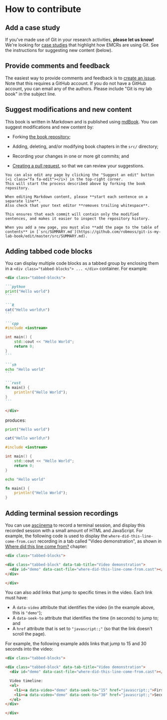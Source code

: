 # How to contribute

## Add a case study

If you've made use of Git in your research activities, **please let us know!**
We're looking for [case studies](case-studies/README.md) that highlight how EMCRs are using Git.
See the instructions for suggesting new content (below).

## Provide comments and feedback

The easiest way to provide comments and feedback is to [create an issue](https://github.com/robmoss/git-is-my-lab-book/issues).
Note that this requires a GitHub account.
If you do not have a GitHub account, you can email any of the authors.
Please include "Git is my lab book" in the subject line.

## Suggest modifications and new content

This book is written in Markdown and is published using [mdBook](https://rust-lang.github.io/mdBook/).
You can suggest modifications and new content by:

- Forking [the book repository](https://github.com/robmoss/git-is-my-lab-book);

- Adding, deleting, and/or modifying book chapters in the `src/` directory;

- Recording your changes in one or more git commits; and

- [Creating a pull request](https://docs.github.com/en/pull-requests/collaborating-with-pull-requests/proposing-changes-to-your-work-with-pull-requests/creating-a-pull-request), so that we can review your suggestions.

```admonish info
You can also edit any page by clicking the "Suggest an edit" button (<i class="fa fa-edit"></i>) in the top-right corner.
This will start the process described above by forking the book repository.
```

```admonish tip
When editing Markdown content, please **start each sentence on a separate line**.
Also check that your text editor **removes trailing whitespace**.

This ensures that each commit will contain only the modified sentences, and makes it easier to inspect the repository history.
```

```admonish tip
When you add a new page, you must also **add the page to the table of contents** in [`src/SUMMARY.md`](https://github.com/robmoss/git-is-my-lab-book/edit/master/src/SUMMARY.md).
```

## Adding tabbed code blocks

You can display multiple code blocks as a tabbed group by enclosing them in a `<div class="tabbed-blocks"> ... </div>` container.
For example:

~~~md
<div class="tabbed-blocks">

```python
print("Hello world")
```

```R
cat("Hello world\n")
```

```cpp
#include <iostream>

int main() {
    std::cout << "Hello World";
    return 0;
}
```

```sh
echo "Hello world"
```

```rust
fn main() {
    println!("Hello World");
}
```

</div>
~~~

produces:

<div class="tabbed-blocks">

```python
print("Hello world")
```

```R
cat("Hello world\n")
```

```cpp
#include <iostream>

int main() {
    std::cout << "Hello World";
    return 0;
}
```

```sh
echo "Hello world"
```

```rust
fn main() {
    println!("Hello World");
}
```

</div>

## Adding terminal session recordings

You can use [asciinema](https://asciinema.org/) to record a terminal session, and display this recorded session with a small amount of HTML and JavaScript.
For example, the following code is used to display the `where-did-this-line-come-from.cast` recording in a tab called "Video demonstration", as shown in [Where did this line come from?](using-git/where-did-this-line-come-from.md) chapter:

~~~md
<div class="tabbed-blocks">

<div class="tabbed-block" data-tab-title="Video demonstration">
  <div id="demo" data-cast-file="where-did-this-line-come-from.cast"></div>
</div>

</div>
~~~

You can also add links that jump to specific times in the video.
Each link must have:

+ A `data-video` attribute that identifies the video (in the example above, this is `"demo"`);
+ A `data-seek-to` attribute that identifies the time (in seconds) to jump to; and
+ A `href` attribute that is set to `"javascript:;"` (so that the link doesn't scroll the page).

For example, the following example adds links that jump to 15 and 30 seconds into the video:

~~~md
<div class="tabbed-blocks">

<div class="tabbed-block" data-tab-title="Video demonstration">
  <div id="demo" data-cast-file="where-did-this-line-come-from.cast"></div>

  Video timeline:
  <ol>
    <li><a data-video="demo" data-seek-to="15" href="javascript:;">First link</a></li>
    <li><a data-video="demo" data-seek-to="30" href="javascript:;">Second link</a></li>
  </ol>
</div>

</div>
~~~
